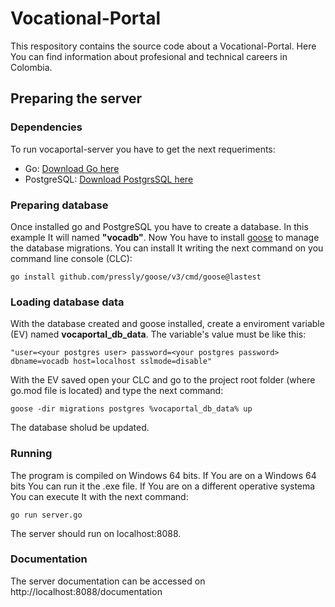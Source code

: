 # Vocational-Portal
This respository contains the source code about a Vocational-Portal. Here You can find information about profesional and technical careers in Colombia.
## Preparing the server
### Dependencies
To run vocaportal-server you have to get the next requeriments:
- Go: [Download Go here](https://go.dev/dl/)
- PostgreSQL: [Download PostgrsSQL here](https://www.postgresql.org/download/)
### Preparing database
Once installed go and PostgreSQL you have to create a database. In this example It will named **"vocadb"**.
Now You have to install [goose](http://pressly.github.io/goose/) to manage the database migrations.
You can install It writing the next command on you command line console (CLC):
```
go install github.com/pressly/goose/v3/cmd/goose@lastest
```
### Loading database data
With the database created and goose installed, create a enviroment variable (EV) named **vocaportal_db_data**. The variable's value
must be like this:
```
"user=<your postgres user> password=<your postgres password> dbname=vocadb host=localhost sslmode=disable"
```
With the EV saved open your CLC and go to the project root folder (where go.mod file is located) and type the next command:
```
goose -dir migrations postgres %vocaportal_db_data% up
```
The database sholud be updated.
### Running
The program is compiled on Windows 64 bits. If You are on a Windows 64 bits You can run it the .exe file. If You are on a different
operative systema You can execute It with the next command:
```
go run server.go
```
The server should run on localhost:8088.
### Documentation
The server documentation can be accessed on http://localhost:8088/documentation
